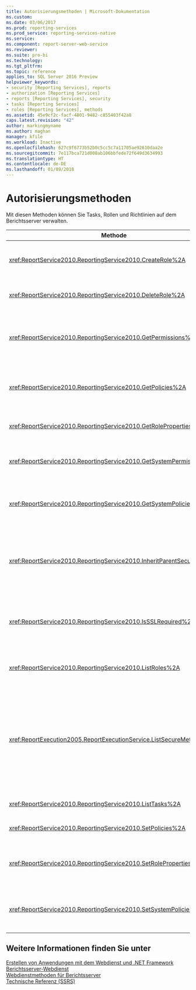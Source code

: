 ```yaml
---
title: Autorisierungsmethoden | Microsoft-Dokumentation
ms.custom: 
ms.date: 03/06/2017
ms.prod: reporting-services
ms.prod_service: reporting-services-native
ms.service: 
ms.component: report-server-web-service
ms.reviewer: 
ms.suite: pro-bi
ms.technology: 
ms.tgt_pltfrm: 
ms.topic: reference
applies_to: SQL Server 2016 Preview
helpviewer_keywords:
- security [Reporting Services], reports
- authorization [Reporting Services]
- reports [Reporting Services], security
- tasks [Reporting Services]
- roles [Reporting Services], methods
ms.assetid: 45e9cf2c-facf-4801-9482-c855403f42a8
caps.latest.revision: "42"
author: markingmyname
ms.author: maghan
manager: kfile
ms.workload: Inactive
ms.openlocfilehash: 627c9f6773b52b0c5cc5c7a11705ae92610daa2e
ms.sourcegitcommit: 7e117bca721d008ab106bbfede72f649d3634993
ms.translationtype: HT
ms.contentlocale: de-DE
ms.lasthandoff: 01/09/2018
---
```

# <a name="authorization-methods"></a>Autorisierungsmethoden
  Mit diesen Methoden können Sie Tasks, Rollen und Richtlinien auf dem Berichtsserver verwalten.  
  
|Methode|Aktion|  
|------------|------------|  
|<xref:ReportService2010.ReportingService2010.CreateRole%2A>|Fügt der Berichtsserver-Datenbank eine neue Rolle hinzu. Diese Methode gilt nur für den einheitlichen Modus.|  
|<xref:ReportService2010.ReportingService2010.DeleteRole%2A>|Löscht eine Rolle aus der Berichtsserver-Datenbank. Diese Methode gilt nur für den einheitlichen Modus.|  
|<xref:ReportService2010.ReportingService2010.GetPermissions%2A>|Gibt die Benutzerberechtigungen zurück, die einem bestimmten Element in der Berichtsserver-Datenbank oder SharePoint-Bibliothek zugeordnet sind.|  
|<xref:ReportService2010.ReportingService2010.GetPolicies%2A>|Gibt die Richtlinien zurück, die einem bestimmten Element in der Berichtsserver-Datenbank oder SharePoint-Bibliothek zugeordnet sind|  
|<xref:ReportService2010.ReportingService2010.GetRoleProperties%2A>|Gibt die Eigenschaften von Rollenmetadaten und eine Auflistung zugehöriger Tasks zurück.|  
|<xref:ReportService2010.ReportingService2010.GetSystemPermissions%2A>|Gibt die Systemberechtigungen des Benutzers zurück. Diese Methode gilt nur für den einheitlichen Modus.|  
|<xref:ReportService2010.ReportingService2010.GetSystemPolicies%2A>|Gibt die Systemrichtlinien zurück, einschließlich der Gruppen und Rollen, denen sie zugeordnet sind. Diese Methode gilt nur für den einheitlichen Modus.|  
|<xref:ReportService2010.ReportingService2010.InheritParentSecurity%2A>|Löscht die Richtlinien, die einem bestimmten Element in der Berichtsserver-Datenbank zugeordnet sind, und legt die Sicherheitsrichtlinien des Elements auf die Werte des übergeordneten Elements fest|  
|<xref:ReportService2010.ReportingService2010.IsSSLRequired%2A>|Gibt einen booleschen Wert zurück, der angibt, ob das Secure Sockets Layer (SSL)-Protokoll zur Verwendung des <xref:ReportService2010>-Endpunkts erforderlich ist.|  
|<xref:ReportService2010.ReportingService2010.ListRoles%2A>|Gibt die Namen und Beschreibungen der Rollen zurück, die vom Berichtsserver verwaltet werden.|  
|<xref:ReportExecution2005.ReportExecutionService.ListSecureMethods%2A>|Gibt eine Liste von SOAP-Methoden (Simple Object Access Protocol) im <xref:ReportExecution2005>-Endpunkt zurück, bei deren Aufruf eine sichere Verbindung erforderlich ist. Mit der **SecureConnectionLevel**-Einstellung des Berichtsservers wird bestimmt, welche Methoden zurückgegeben werden.|  
|<xref:ReportService2010.ReportingService2010.ListTasks%2A>|Gibt die Tasks zurück, die vom Berichtsserver verwaltet werden.|  
|<xref:ReportService2010.ReportingService2010.SetPolicies%2A>|Legt die Richtlinien fest, die einem angegebenen Element zugeordnet sind.|  
|<xref:ReportService2010.ReportingService2010.SetRoleProperties%2A>|Legt die Eigenschaften der Rollenmetadaten fest und ordnet einer Rolle eine Reihe von Tasks zu. Diese Methode gilt nur für den einheitlichen Modus.|  
|<xref:ReportService2010.ReportingService2010.SetSystemPolicies%2A>|Legt die Systemrichtlinie fest, die die Gruppen und ihre zugehörigen Rollen definiert. Diese Methode gilt nur für den einheitlichen Modus.|  
  
## <a name="see-also"></a>Weitere Informationen finden Sie unter  
 [Erstellen von Anwendungen mit dem Webdienst und .NET Framework](../../../reporting-services/report-server-web-service/net-framework/building-applications-using-the-web-service-and-the-net-framework.md)   
 [Berichtsserver-Webdienst](../../../reporting-services/report-server-web-service/report-server-web-service.md)   
 [Webdienstmethoden für Berichtsserver](../../../reporting-services/report-server-web-service/methods/report-server-web-service-methods.md)   
 [Technische Referenz (SSRS)](../../../reporting-services/technical-reference-ssrs.md)  
  
  
